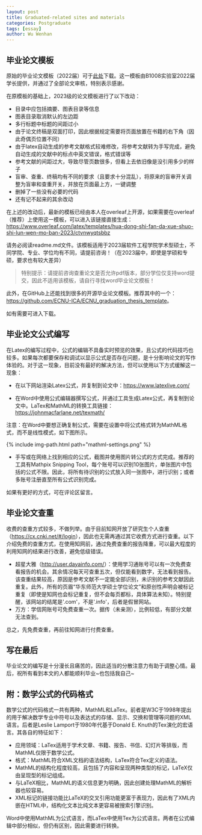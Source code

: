 ```yaml
---
layout: post
title: Graduated-related sites and materials
categories: Postgraduate
tags: [essay]
author: Wu Wenhan
---
```



## 毕业论文模板

原始的毕业论文模板（2022届）可于<a href="/notes/assets/essay-template-old.zip">此处</a>下载。这一模板由B1008实验室2022届学长提供，并通过了全部论文审核，特别表示感谢。

在原模板的基础上，2023级的论文模板进行了以下改动：
- 目录中应包括摘要、图表目录等信息
- 图表目录取消默认的左边距
- 多行标题中标题的间距过小
- 由于论文终稿是双面打印，因此根据规定需要将页面放置在书籍的右下角（因此奇偶页位置不同）
- 由于latex自动生成的参考文献格式较难修改，将参考文献转为手写完成，避免自动生成的文献中的标点中英文错误，格式错误等
- 参考文献的间距过大，导致尽管页数很多，但看上去依旧像是没引用多少的样子
- 盲审、查重、终稿均有不同的要求（且要求十分混乱），将原来的盲审开关调整为盲审和查重开关，并放在页面最上方，一键调整
- 删掉了一些没有必要的代码
- 还有记不起来的其余改动

在上述的改动后，最新的模板已经由本人在overleaf上开源，如果需要在overleaf（推荐）上使用这一模板，可以进入该链接直接生成：
<https://www.overleaf.com/latex/templates/hua-dong-shi-fan-da-xue-shuo-shi-lun-wen-mo-ban-2023/ctvnwyqtsbbz>

请务必阅读readme.md文件。该模板适用于2023届软件工程学院学术型硕士，不同学院、专业、学位均有不同，请提前咨询！（在2023届中，即使是学硕和专硕，要求也有较大差异）

> 特别提示：请提前咨询查重论文是否允许pdf版本，部分学位仅支持word提交，因此不适用该模板，请自行寻找word毕业论文模板！

此外，在GitHub上还能找到很多的开源毕业论文模板。推荐其中的一个：<https://github.com/ECNU-ICA/ECNU_graduation_thesis_template>。

如有需要可进入下载。

## 毕业论文公式编写

在Latex的编写过程中，公式的编辑不具备实时预览的效果，且公式的代码技巧也较多。如果每次都要保存和调试以显示公式是否存在问题，是十分影响论文的写作体验的。对于这一现象，目前没有最好的解决方法，但可以使用以下方式缓解这一现象：

- 在以下网站渲染Latex公式，并复制到论文中：<https://www.latexlive.com/>

- 在Word中使用公式编辑器撰写公式，并通过工具生成Latex公式，再复制到论文中。LaTex和MathML的转换工具链接：<https://johnmacfarlane.net/texmath/>

注意：在Word中要想正确复制公式，需要在设置中将公式格式转为MathML格式，而不是线性模式，如下图所示。

{% include img-path.html path="mathml-settings.png" %}

- 手写或在网络上找到相应的公式，截图并使用图片转公式的方式完成。推荐的工具有Mathpix Snipping Tool，每个账号可以识别10张图片，单张图片中包括的公式不限。因此，将所有待识别的公式放入同一张图中，进行识别；或者多账号注册直至所有公式识别完成。

如果有更好的方式，可在评论区留言。

## 毕业论文查重

收费的查重方式较多，不做列举。由于目前知网开放了研究生个人查重（<https://cx.cnki.net/#/login>），因此也无需再通过其它收费方式进行查重。以下介绍免费的查重方式，在使用知网前，通过免费查重的报告降重，可以最大程度的利用知网的结果进行改善，避免低级错误。

- 超星大雅（<http://user.dayainfo.com/>）：使用学习通账号可以有一次免费查看报告的机会。其余情况每天可查重五次，但仅能看到数字，无法看到报告。该查重结果较高，原因是参考文献不一定能全部识别，未识别的参考文献因此重复。此外，所有的页眉“华东师范大学硕士学位论文”和原创性声明会被标记重复（即使是知网也会标记重复，但不会每页都标，具体算法未知）。特别提醒，该网站的结尾是'.com'，不是'.info'，后者是假冒网站。
- 万方：学信网账号可免费查重一次。据传（未亲测），比例较低，有部分文献无法查到。

总之，先免费查重，再前往知网进行付费查重。

## 写在最后
毕业论文的编写是十分漫长且痛苦的，因此适当的分散注意力有助于调整心情。最后，祝所有看到本文的人都能顺利毕业~也包括我自己~

## 附：数学公式的代码格式

数学公式的代码格式一共有两种，MathML和LaTex。前者是W3C于1998年提出的用于解决数学专业中符号以及表达式的存储、显示、交换和管理等问题的XML语言。后者是Leslie Lamport于1980年代基于Donald E. Knuth的Tex演化的宏语言。其各自的特征如下：

- 应用领域：LaTex适用于学术文章、书籍、报告、书信、幻灯片等排版，而MathML仅限于数学公式。
- 格式：MathML符合XML文档的语法结构，LaTex符合Tex定义的语法。
- MathML的结构化程度较高，且包括了内容和呈现两种类型的标记，LaTeX仅由呈现型的标记组成。
- 与LaTeX相比，MathML的语义信息更为明确，因此创建处理MathML的解析器也较容易。
- XML标记的链接功能比LaTeX的交叉引用功能更富于表现力，因此有了XML内嵌在HTML中，结构化文本比纯文本更容易被搜索引擎识别。

Word中使用MathML为公式语言，而LaTex中使用Tex为公式语言。两者在公式编辑中部分相似，但仍有区别，因此需要进行转换。


